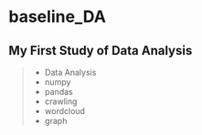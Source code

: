 # baseline_DA
## My First Study of Data Analysis
> - Data Analysis
> - numpy
> - pandas
> - crawling
> - wordcloud
> - graph
